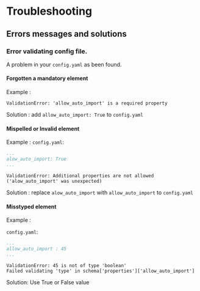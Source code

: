 # Troubleshooting


## Errors messages and solutions
### Error validating config file.

A problem in your `config.yaml` as been found. 

#### Forgotten a mandatory element 

Example :

```
ValidationError: 'allow_auto_import' is a required property
```
Solution : add `allow_auto_import: True` to `config.yaml`

#### Mispelled or Invalid element

Example :
`config.yaml`:
```yaml
...
alow_auto_import: True
...
```
```
ValidationError: Additional properties are not allowed ('alow_auto_import' was unexpected)
```
Solution : replace `alow_auto_import` with `allow_auto_import`
to `config.yaml`

#### Misstyped element

Example :

`config.yaml`:
```yaml
...
allow_auto_import : 45
...
```

```
ValidationError: 45 is not of type 'boolean'
Failed validating 'type' in schema['properties']['allow_auto_import']
```

Solution: Use True or False value
